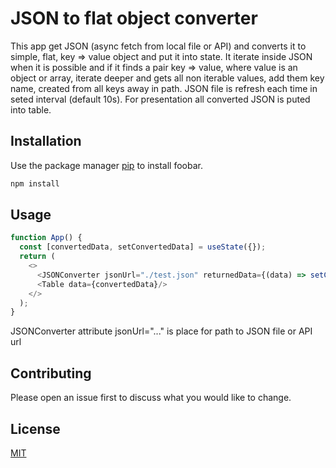# JSON to flat object converter

This app get JSON (async fetch from local file or API) and converts it to simple, flat, key => value object and put it into state. It iterate inside JSON when it is possible and if it finds a pair key => value, where value is an object or array, iterate deeper and gets all non iterable values, add them key name, created from all keys away in path. 
JSON file is refresh each time in seted interval  (default 10s).
For presentation all converted JSON is puted into table.

## Installation

Use the package manager [pip](https://pip.pypa.io/en/stable/) to install foobar.

```bash
npm install
```

## Usage

```javascript
function App() {
  const [convertedData, setConvertedData] = useState({});
  return (
    <>
      <JSONConverter jsonUrl="./test.json" returnedData={(data) => setConvertedData(data)} />
      <Table data={convertedData}/>
    </>
  );
}
```
JSONConverter attribute jsonUrl="..." is place for path to JSON file or API url

## Contributing
Please open an issue first to discuss what you would like to change.


## License
[MIT](https://choosealicense.com/licenses/mit/)
